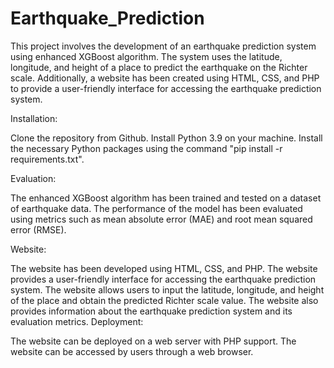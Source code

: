 # Earthquake_Prediction

This project involves the development of an earthquake prediction system using enhanced XGBoost algorithm. The system uses the latitude, longitude, and height of a place to predict the earthquake on the Richter scale. Additionally, a website has been created using HTML, CSS, and PHP to provide a user-friendly interface for accessing the earthquake prediction system.

Installation:

Clone the repository from Github.
Install Python 3.9 on your machine.
Install the necessary Python packages using the command "pip install -r requirements.txt".

Evaluation:

The enhanced XGBoost algorithm has been trained and tested on a dataset of earthquake data.
The performance of the model has been evaluated using metrics such as mean absolute error (MAE) and root mean squared error (RMSE).

Website:

The website has been developed using HTML, CSS, and PHP.
The website provides a user-friendly interface for accessing the earthquake prediction system.
The website allows users to input the latitude, longitude, and height of the place and obtain the predicted Richter scale value.
The website also provides information about the earthquake prediction system and its evaluation metrics.
Deployment:

The website can be deployed on a web server with PHP support.
The website can be accessed by users through a web browser.





